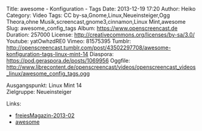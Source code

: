 Title: awesome - Konfiguration - Tags
Date: 2013-12-19 17:20
Author: Heiko
Category: Video
Tags: CC by-sa,Gnome,Linux,Neueinsteiger,Ogg Theora,ohne Musik,screencast,gnome3,cinnamon,Linux Mint,awesome
Slug: awesome_config_tags
Album: https://www.openscreencast.de
Duration: 257000
License: http://creativecommons.org/licenses/by-sa/3.0/
Youtube: yatOwhzdRE0
Vimeo: 81575395
Tumblr: http://openscreencast.tumblr.com/post/43502297708/awesome-konfiguration-tags-linux-mint-14
Diaspora: https://pod.geraspora.de/posts/1069956
Oggfile: http://www.librecontent.de/openscreencast/videos/openscreencast_videos_linux/awesome_config_tags.ogg

Ausgangspunkt: Linux Mint 14  
Zielgruppe: Neueinsteiger  

Links:

  * [freiesMagazin-2013-02](http://www.freiesmagazin.de/freiesMagazin-2013-02 "Link zu freiesmagazin.de")
  * [awesome](http://awesome.naquadah.org/ "Link zu awesome")

